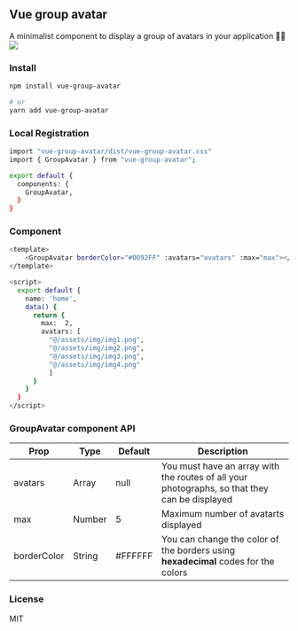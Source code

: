 ## Vue group avatar

A minimalist component to display a group of avatars in your application 👀🎉
![](https://firebasestorage.googleapis.com/v0/b/josueayala27-49da6.appspot.com/o/localhost_8080_npm%20copia.png?alt=media&token=349146fd-0b29-4868-afc1-1ec3cd8bc152)

### Install
``` bash
npm install vue-group-avatar

# or
yarn add vue-group-avatar
```

### Local Registration

``` bash
import "vue-group-avatar/dist/vue-group-avatar.css"
import { GroupAvatar } from "vue-group-avatar";

export default {
  components: {
    GroupAvatar,
  }
}
```

### Component

``` bash
<template>
    <GroupAvatar borderColor="#0092FF" :avatars="avatars" :max="max"></GroupAvatar>
</template>

<script>
  export default {
    name: 'home',
    data() {
      return {
        max:  2,
        avatars: [
          "@/assets/img/img1.png", 
          "@/assets/img/img2.png", 
          "@/assets/img/img3.png", 
          "@/assets/img/img4.png"
          ]
      }
    }
  }
</script>
```

### GroupAvatar component API
| Prop | Type | Default | Description |
| --- | --- | --- | --- |
| avatars | Array | null | You must have an array with the routes of all your photographs, so that they can be displayed |
| max | Number | 5 | Maximum number of avatarts displayed |
| borderColor | String | #FFFFFF | You can change the color of the borders using __hexadecimal__ codes for the colors |

### License

MIT
